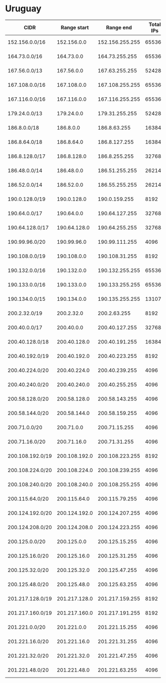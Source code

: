 # Uruguay

CIDR               | Range start     | Range end       | Total IPs  | Assign date | Owner
------------------ | --------------- | --------------- | ---------- | ----------- | -----
152.156.0.0/16     | 152.156.0.0     | 152.156.255.255 | 65536      | 2014-04-22  | 
164.73.0.0/16      | 164.73.0.0      | 164.73.255.255  | 65536      | 1992-12-17  | 
167.56.0.0/13      | 167.56.0.0      | 167.63.255.255  | 524288     | 2014-03-31  | 
167.108.0.0/16     | 167.108.0.0     | 167.108.255.255 | 65536      | 2014-03-31  | 
167.116.0.0/16     | 167.116.0.0     | 167.116.255.255 | 65536      | 2014-03-31  | 
179.24.0.0/13      | 179.24.0.0      | 179.31.255.255  | 524288     | 2013-02-19  | 
186.8.0.0/18       | 186.8.0.0       | 186.8.63.255    | 16384      | 2008-06-26  | 
186.8.64.0/18      | 186.8.64.0      | 186.8.127.255   | 16384      | 2009-10-02  | 
186.8.128.0/17     | 186.8.128.0     | 186.8.255.255   | 32768      | 2009-10-02  | 
186.48.0.0/14      | 186.48.0.0      | 186.51.255.255  | 262144     | 2009-09-03  | 
186.52.0.0/14      | 186.52.0.0      | 186.55.255.255  | 262144     | 2011-10-11  | 
190.0.128.0/19     | 190.0.128.0     | 190.0.159.255   | 8192       | 2006-03-29  | 
190.64.0.0/17      | 190.64.0.0      | 190.64.127.255  | 32768      | 2006-06-08  | 
190.64.128.0/17    | 190.64.128.0    | 190.64.255.255  | 32768      | 2006-12-05  | 
190.99.96.0/20     | 190.99.96.0     | 190.99.111.255  | 4096       | 2010-04-12  | 
190.108.0.0/19     | 190.108.0.0     | 190.108.31.255  | 8192       | 2008-08-12  | 
190.132.0.0/16     | 190.132.0.0     | 190.132.255.255 | 65536      | 2006-12-05  | 
190.133.0.0/16     | 190.133.0.0     | 190.133.255.255 | 65536      | 2008-02-15  | 
190.134.0.0/15     | 190.134.0.0     | 190.135.255.255 | 131072     | 2008-02-15  | 
200.2.32.0/19      | 200.2.32.0      | 200.2.63.255    | 8192       | 1995-04-03  | 
200.40.0.0/17      | 200.40.0.0      | 200.40.127.255  | 32768      | 1997-08-15  | 
200.40.128.0/18    | 200.40.128.0    | 200.40.191.255  | 16384      | 1997-08-15  | 
200.40.192.0/19    | 200.40.192.0    | 200.40.223.255  | 8192       | 1997-08-15  | 
200.40.224.0/20    | 200.40.224.0    | 200.40.239.255  | 4096       | 2002-08-05  | 
200.40.240.0/20    | 200.40.240.0    | 200.40.255.255  | 4096       | 2003-06-24  | 
200.58.128.0/20    | 200.58.128.0    | 200.58.143.255  | 4096       | 2002-07-02  | 
200.58.144.0/20    | 200.58.144.0    | 200.58.159.255  | 4096       | 2003-03-28  | 
200.71.0.0/20      | 200.71.0.0      | 200.71.15.255   | 4096       | 2002-06-26  | 
200.71.16.0/20     | 200.71.16.0     | 200.71.31.255   | 4096       | 2007-07-04  | 
200.108.192.0/19   | 200.108.192.0   | 200.108.223.255 | 8192       | 2003-08-07  | 
200.108.224.0/20   | 200.108.224.0   | 200.108.239.255 | 4096       | 2004-08-31  | 
200.108.240.0/20   | 200.108.240.0   | 200.108.255.255 | 4096       | 2004-11-26  | 
200.115.64.0/20    | 200.115.64.0    | 200.115.79.255  | 4096       | 2003-09-29  | 
200.124.192.0/20   | 200.124.192.0   | 200.124.207.255 | 4096       | 2004-03-26  | 
200.124.208.0/20   | 200.124.208.0   | 200.124.223.255 | 4096       | 2012-04-02  | 
200.125.0.0/20     | 200.125.0.0     | 200.125.15.255  | 4096       | 2004-02-17  | 
200.125.16.0/20    | 200.125.16.0    | 200.125.31.255  | 4096       | 2004-05-11  | 
200.125.32.0/20    | 200.125.32.0    | 200.125.47.255  | 4096       | 2004-05-11  | 
200.125.48.0/20    | 200.125.48.0    | 200.125.63.255  | 4096       | 2004-11-17  | 
201.217.128.0/19   | 201.217.128.0   | 201.217.159.255 | 8192       | 2005-06-27  | 
201.217.160.0/19   | 201.217.160.0   | 201.217.191.255 | 8192       | 2005-11-29  | 
201.221.0.0/20     | 201.221.0.0     | 201.221.15.255  | 4096       | 2005-04-13  | 
201.221.16.0/20    | 201.221.16.0    | 201.221.31.255  | 4096       | 2005-11-16  | 
201.221.32.0/20    | 201.221.32.0    | 201.221.47.255  | 4096       | 2005-11-29  | 
201.221.48.0/20    | 201.221.48.0    | 201.221.63.255  | 4096       | 2006-06-08  | 

